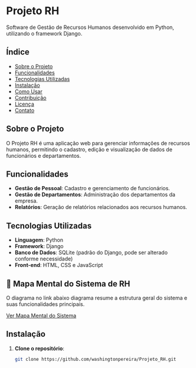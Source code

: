 # Projeto RH

Software de Gestão de Recursos Humanos desenvolvido em Python, utilizando o framework Django.

## Índice

- [Sobre o Projeto](#sobre-o-projeto)
- [Funcionalidades](#funcionalidades)
- [Tecnologias Utilizadas](#tecnologias-utilizadas)
- [Instalação](#instalação)
- [Como Usar](#como-usar)
- [Contribuição](#contribuição)
- [Licença](#licença)
- [Contato](#contato)

## Sobre o Projeto

O Projeto RH é uma aplicação web para gerenciar informações de recursos humanos, permitindo o cadastro, edição e visualização de dados de funcionários e departamentos.

## Funcionalidades

- **Gestão de Pessoal**: Cadastro e gerenciamento de funcionários.
- **Gestão de Departamentos**: Administração dos departamentos da empresa.
- **Relatórios**: Geração de relatórios relacionados aos recursos humanos.

## Tecnologias Utilizadas

- **Linguagem**: Python
- **Framework**: Django
- **Banco de Dados**: SQLite (padrão do Django, pode ser alterado conforme necessidade)
- **Front-end**: HTML, CSS e JavaScript

## 🧠 Mapa Mental do Sistema de RH

O diagrama no link abaixo diagrama resume a estrutura geral do sistema e suas funcionalidades principais.


[Ver Mapa Mental do Sistema](https://raw.githubusercontent.com/washingtonpereira/Projeto_RH/main/docs/mapa_mental_sistema.jpg)

## Instalação

1. **Clone o repositório**:

   ```bash
   git clone https://github.com/washingtonpereira/Projeto_RH.git

   
